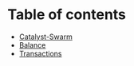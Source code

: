 # Table of contents

* [Catalyst-Swarm](README.md)
* [Balance](balance.md)
* [Transactions](transactions.md)
